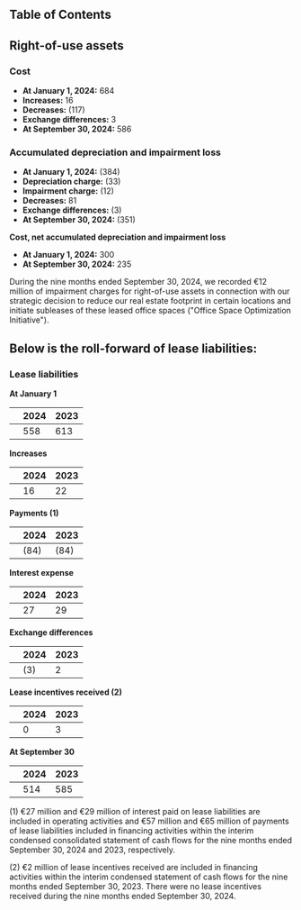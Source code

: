 ## Table of Contents

## Right-of-use assets

### Cost
- **At January 1, 2024:** 684
- **Increases:** 16
- **Decreases:** (117)
- **Exchange differences:** 3
- **At September 30, 2024:** 586

### Accumulated depreciation and impairment loss
- **At January 1, 2024:** (384)
- **Depreciation charge:** (33)
- **Impairment charge:** (12)
- **Decreases:** 81
- **Exchange differences:** (3)
- **At September 30, 2024:** (351)

**Cost, net accumulated depreciation and impairment loss**
- **At January 1, 2024:** 300
- **At September 30, 2024:** 235

During the nine months ended September 30, 2024, we recorded €12 million of impairment charges for right-of-use assets in connection with our strategic decision to reduce our real estate footprint in certain locations and initiate subleases of these leased office spaces ("Office Space Optimization Initiative").

## Below is the roll-forward of lease liabilities:

### Lease liabilities

**At January 1**

|            | 2024 | 2023 |
|------------|------|------|
|            | 558  | 613  |

**Increases**

|            | 2024 | 2023 |
|------------|------|------|
|            |  16  |  22  |

**Payments (1)**

|            | 2024 | 2023 |
|------------|------|------|
|            | (84) | (84) |

**Interest expense**

|            | 2024 | 2023 |
|------------|------|------|
|            |  27  |  29  |

**Exchange differences**

|            | 2024 | 2023 |
|------------|------|------|
|            |  (3) |   2  |

**Lease incentives received (2)**

|            | 2024 | 2023 |
|------------|------|------|
|            |   0  |   3  |

**At September 30**

|            | 2024 | 2023 |
|------------|------|------|
|            | 514  | 585  |

(1) €27 million and €29 million of interest paid on lease liabilities are included in operating activities and €57 million and €65 million of payments of lease liabilities included in financing activities within the interim condensed consolidated statement of cash flows for the nine months ended September 30, 2024 and 2023, respectively.

(2) €2 million of lease incentives received are included in financing activities within the interim condensed statement of cash flows for the nine months ended September 30, 2023. There were no lease incentives received during the nine months ended September 30, 2024.